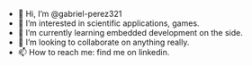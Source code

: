 - 👋 Hi, I’m @gabriel-perez321
- 👀 I’m interested in scientific applications, games.
- 🌱 I’m currently learning embedded development on the side.
- 💞️ I’m looking to collaborate on anything really.
- 📫 How to reach me: find me on linkedin.

<!---
gabriel-perez321/gabriel-perez321 is a ✨ special ✨ repository because its `README.md` (this file) appears on your GitHub profile.
You can click the Preview link to take a look at your changes.
--->
